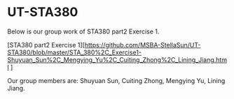 # UT-STA380
  
Below is our group work of STA380 part2 Exercise 1.

[STA380 part2 Exercise 1][https://github.com/MSBA-StellaSun/UT-STA380/blob/master/STA_380%2C_Exercise1-Shuyuan_Sun%2C_Mengying_Yu%2C_Cuiting_Zhong%2C_Lining_Jiang.html ]

Our group members are: Shuyuan Sun, Cuiting Zhong, Mengying Yu, Lining Jiang.

